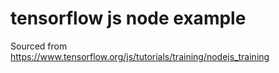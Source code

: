 # tensorflow js node example

Sourced from https://www.tensorflow.org/js/tutorials/training/nodejs_training
